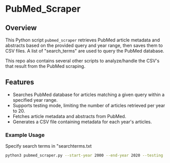 # PubMed_Scraper

## Overview
This Python script `pubmed_scraper` retrieves PubMed article metadata and abstracts based on the provided query and year range, then saves them to CSV files. A list of "search_terms" are used to query the PubMed database.

This repo also contains several other scripts to analyze/handle the CSV's that result from the PubMed scraping.

## Features
- Searches PubMed database for articles matching a given query within a specified year range.
- Supports testing mode, limiting the number of articles retrieved per year to 20.
- Fetches article metadata and abstracts from PubMed.
- Generates a CSV file containing metadata for each year's articles.

### Example Usage
Specify search terms in "searchterms.txt
```bash
python3 pubmed_scraper.py --start-year 2000 --end-year 2020 --testing